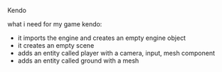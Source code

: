 Kendo

what i need for my game kendo:
- it imports the engine and creates an empty engine object
- it creates an empty scene
- adds an entity called player with a camera, input, mesh component
- adds an entity called ground with a mesh